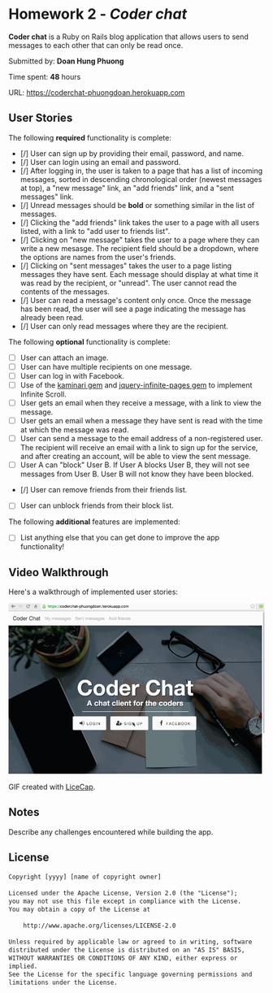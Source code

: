 # Homework 2 - *Coder chat*

**Coder chat** is a Ruby on Rails blog application that allows users to send messages to each other that can only be read once.

Submitted by: **Doan Hung Phuong**

Time spent: **48** hours

URL: https://coderchat-phuongdoan.herokuapp.com

## User Stories

The following **required** functionality is complete:


* [/] User can sign up by providing their email, password, and name.
* [/] User can login using an email and password.
* [/] After logging in, the user is taken to a page that has a list of incoming messages, sorted in descending chronological order (newest messages at top), a "new message" link, an "add friends" link, and a "sent messages" link.
* [/] Unread messages should be **bold** or something similar in the list of messages.
* [/] Clicking the "add friends" link takes the user to a page with all users listed, with a link to "add user to friends list".
* [/] Clicking on "new message" takes the user to a page where they can write a new mesasge. The recipient field should be a dropdown, where the options are names from the user's friends.
* [/] Clicking on "sent messages" takes the user to a page listing messages they have sent. Each message should display at what time it was read by the recipient, or "unread". The user cannot read the contents of the messages.
* [/] User can read a message's content only once. Once the message has been read, the user will see a page indicating the message has already been read.
* [/] User can only read messages where they are the recipient.

The following **optional** functionality is complete:

* [ ] User can attach an image.
* [ ] User can have multiple recipients on one message.
* [ ] User can log in with Facebook.
* [ ] Use of the [kaminari gem](https://github.com/amatsuda/kaminari) and [jquery-infinite-pages gem](https://github.com/magoosh/jquery-infinite-pages) to implement Infinite Scroll.
* [ ] User gets an email when they receive a message, with a link to view the message.
* [ ] User gets an email when a message they have sent is read with the time at which the message was read.
* [ ] User can send a message to the email address of a non-registered user. The recipient will receive an email with a link to sign up for the service, and after creating an account, will be able to view the sent message.
* [ ] User A can "block" User B. If User A blocks User B, they will not see messages from User B. User B will not know they have been blocked.
* [/] User can remove friends from their friends list.
* [ ] User can unblock friends from their block list.

The following **additional** features are implemented:

- [ ] List anything else that you can get done to improve the app functionality!

## Video Walkthrough

Here's a walkthrough of implemented user stories:

![Video Walkthrough](https://raw.githubusercontent.com/PhuongXmaster/coderchat/master/CoderChat.gif)

GIF created with [LiceCap](http://www.cockos.com/licecap/).

## Notes

Describe any challenges encountered while building the app.

## License

    Copyright [yyyy] [name of copyright owner]

    Licensed under the Apache License, Version 2.0 (the "License");
    you may not use this file except in compliance with the License.
    You may obtain a copy of the License at

        http://www.apache.org/licenses/LICENSE-2.0

    Unless required by applicable law or agreed to in writing, software
    distributed under the License is distributed on an "AS IS" BASIS,
    WITHOUT WARRANTIES OR CONDITIONS OF ANY KIND, either express or implied.
    See the License for the specific language governing permissions and
    limitations under the License.
